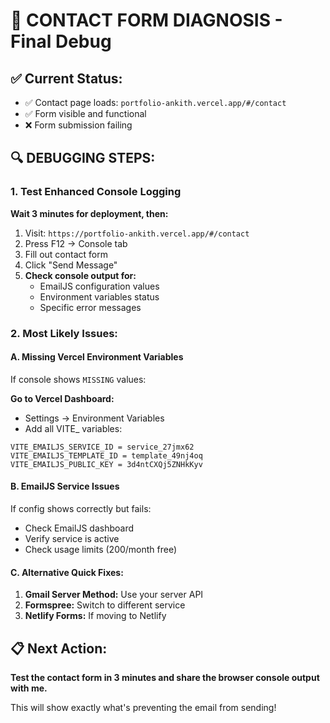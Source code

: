 # 🔧 CONTACT FORM DIAGNOSIS - Final Debug

## ✅ **Current Status:**
- ✅ Contact page loads: `portfolio-ankith.vercel.app/#/contact`
- ✅ Form visible and functional
- ❌ Form submission failing

## 🔍 **DEBUGGING STEPS:**

### **1. Test Enhanced Console Logging**
**Wait 3 minutes for deployment, then:**

1. Visit: `https://portfolio-ankith.vercel.app/#/contact`
2. Press F12 → Console tab
3. Fill out contact form
4. Click "Send Message"
5. **Check console output for:**
   - EmailJS configuration values
   - Environment variables status
   - Specific error messages

### **2. Most Likely Issues:**

#### **A. Missing Vercel Environment Variables**
If console shows `MISSING` values:

**Go to Vercel Dashboard:**
- Settings → Environment Variables
- Add all VITE_ variables:
```
VITE_EMAILJS_SERVICE_ID = service_27jmx62
VITE_EMAILJS_TEMPLATE_ID = template_49nj4oq
VITE_EMAILJS_PUBLIC_KEY = 3d4ntCXQj5ZNHkKyv
```

#### **B. EmailJS Service Issues**
If config shows correctly but fails:
- Check EmailJS dashboard
- Verify service is active
- Check usage limits (200/month free)

#### **C. Alternative Quick Fixes:**
1. **Gmail Server Method:** Use your server API
2. **Formspree:** Switch to different service
3. **Netlify Forms:** If moving to Netlify

## 📋 **Next Action:**
**Test the contact form in 3 minutes and share the browser console output with me.**

This will show exactly what's preventing the email from sending!